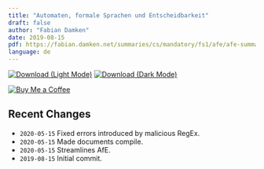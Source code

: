 ```yaml
---
title: "Automaten, formale Sprachen und Entscheidbarkeit"
draft: false
author: "Fabian Damken"
date: 2019-08-15
pdf: https://fabian.damken.net/summaries/cs/mandatory/fs1/afe/afe-summary.pdf
language: de
---
```


[![Download (Light Mode)](/download.png)](afe-summary.pdf)
[![Download (Dark Mode)](/download-dark.png)](afe-summary-dark.pdf)

[![Buy Me a Coffee](/kofi.png)](https://ko-fi.com/fdamken)

## Recent Changes
- `2020-05-15` Fixed errors introduced by malicious RegEx.
- `2020-05-15` Made documents compile.
- `2020-05-15` Streamlines AfE.
- `2019-08-15` Initial commit.
